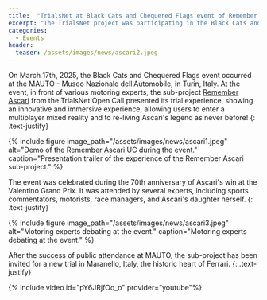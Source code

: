 ```yaml
---
title:  "TrialsNet at Black Cats and Chequered Flags event of Remember Ascari sub-project"
excerpt: "The TrialsNet project was participating in the Black Cats and Chequered Flags event, on March 27th, 2025, at the MAUTO - Museo Nazionale dell'Automobile, in Turin, Italy"
categories: 
  - Events
header:
  teaser: /assets/images/news/ascari2.jpeg
---
```


On March 17th, 2025, the Black Cats and Chequered Flags event occurred at the MAUTO - Museo Nazionale dell'Automobile, in Turin, Italy. At the event, in front of various motoring experts, the sub-project [Remember Ascari](https://trialsnet.eu/subprojects/Sub-Project-23/) from the TrialsNet Open Call presented its trial experience, showing an innovative and immersive experience, allowing users to enter a multiplayer mixed reality and to re-living Ascari's legend as never before!
{: .text-justify}

{% include figure image_path="/assets/images/news/ascari1.jpeg" alt="Demo of the Remember Ascari UC during the event." caption="Presentation trailer of the experience of the Remember Ascari sub-project." %}

The event was celebrated during the 70th anniversary of Ascari's win at the Valentino Grand Prix. It was attended by several experts, including sports commentators, motorists, race managers, and Ascari's daughter herself.
{: .text-justify}

{% include figure image_path="/assets/images/news/ascari3.jpeg" alt="Motoring experts debating at the event." caption="Motoring experts debating at the event." %}

After the success of public attendance at MAUTO, the sub-project has been invited for a new trial in Maranello, Italy, the historic heart of Ferrari.
{: .text-justify}

{% include video id="pY6JRjfOo_o" provider="youtube"%}
